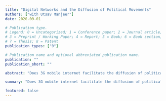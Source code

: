 ```yaml
---
title: "Digital Networks and the Diffusion of Political Movements"
authors: ["with Utsav Manjeer"] 
date: 2020-09-01

# Publication type.
# Legend: 0 = Uncategorized; 1 = Conference paper; 2 = Journal article;
# 3 = Preprint / Working Paper; 4 = Report; 5 = Book; 6 = Book section;
# 7 = Thesis; 8 = Patent
publication_types: ["0"]

# Publication name and optional abbreviated publication name.
publication: ""
publication_short: ""

abstract: "Does 3G mobile internet facilitate the diffusion of political movements in and across countries?"

summary: "Does 3G mobile internet facilitate the diffusion of political movements in and across countries?"

featured: false
---
```

